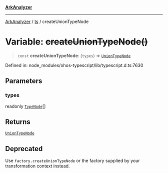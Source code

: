 [**ArkAnalyzer**](../../../../README.md)

***

[ArkAnalyzer](../../../../globals.md) / [ts](../README.md) / createUnionTypeNode

# Variable: ~~createUnionTypeNode()~~

> `const` **createUnionTypeNode**: (`types`) => [`UnionTypeNode`](../interfaces/UnionTypeNode.md)

Defined in: node\_modules/ohos-typescript/lib/typescript.d.ts:7630

## Parameters

### types

readonly [`TypeNode`](../interfaces/TypeNode.md)[]

## Returns

[`UnionTypeNode`](../interfaces/UnionTypeNode.md)

## Deprecated

Use `factory.createUnionTypeNode` or the factory supplied by your transformation context instead.
